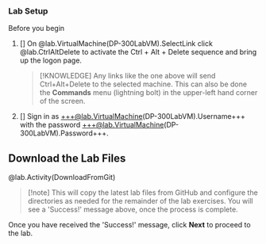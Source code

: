 ### Lab Setup

Before you begin

1. [] On @lab.VirtualMachine(DP-300LabVM).SelectLink click @lab.CtrlAltDelete to activate the Ctrl + Alt + Delete sequence and bring up the logon page.

    >[!KNOWLEDGE] Any links like the one above will send Ctrl+Alt+Delete to the selected machine. This can also be done the **Commands** menu (lightning bolt) in the upper-left hand corner of the screen.

1. [] Sign in as +++@lab.VirtualMachine(DP-300LabVM).Username+++ with the password +++@lab.VirtualMachine(DP-300LabVM).Password+++.

## Download the Lab Files

@lab.Activity(DownloadFromGit)

>[!note] This will copy the latest lab files from GitHub and configure the directories as needed for the remainder of the lab exercises. You will see a 'Success!' message above, once the process is complete.

Once you have received the 'Success!' message, click **Next** to proceed to the lab.
